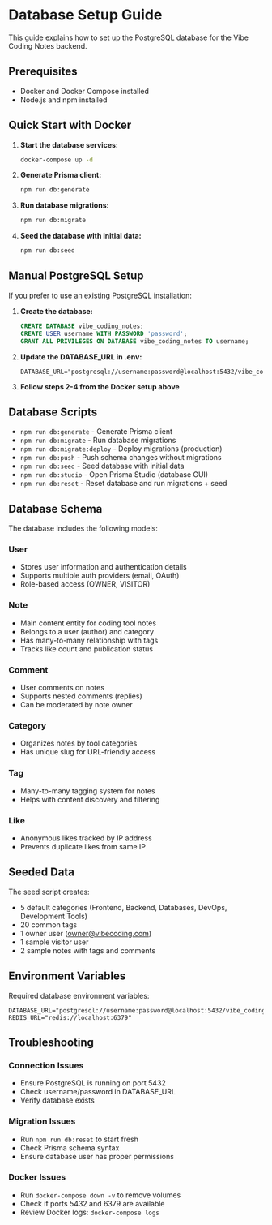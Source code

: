 # Database Setup Guide

This guide explains how to set up the PostgreSQL database for the Vibe Coding Notes backend.

## Prerequisites

- Docker and Docker Compose installed
- Node.js and npm installed

## Quick Start with Docker

1. **Start the database services:**

   ```bash
   docker-compose up -d
   ```

2. **Generate Prisma client:**

   ```bash
   npm run db:generate
   ```

3. **Run database migrations:**

   ```bash
   npm run db:migrate
   ```

4. **Seed the database with initial data:**
   ```bash
   npm run db:seed
   ```

## Manual PostgreSQL Setup

If you prefer to use an existing PostgreSQL installation:

1. **Create the database:**

   ```sql
   CREATE DATABASE vibe_coding_notes;
   CREATE USER username WITH PASSWORD 'password';
   GRANT ALL PRIVILEGES ON DATABASE vibe_coding_notes TO username;
   ```

2. **Update the DATABASE_URL in .env:**

   ```
   DATABASE_URL="postgresql://username:password@localhost:5432/vibe_coding_notes"
   ```

3. **Follow steps 2-4 from the Docker setup above**

## Database Scripts

- `npm run db:generate` - Generate Prisma client
- `npm run db:migrate` - Run database migrations
- `npm run db:migrate:deploy` - Deploy migrations (production)
- `npm run db:push` - Push schema changes without migrations
- `npm run db:seed` - Seed database with initial data
- `npm run db:studio` - Open Prisma Studio (database GUI)
- `npm run db:reset` - Reset database and run migrations + seed

## Database Schema

The database includes the following models:

### User

- Stores user information and authentication details
- Supports multiple auth providers (email, OAuth)
- Role-based access (OWNER, VISITOR)

### Note

- Main content entity for coding tool notes
- Belongs to a user (author) and category
- Has many-to-many relationship with tags
- Tracks like count and publication status

### Comment

- User comments on notes
- Supports nested comments (replies)
- Can be moderated by note owner

### Category

- Organizes notes by tool categories
- Has unique slug for URL-friendly access

### Tag

- Many-to-many tagging system for notes
- Helps with content discovery and filtering

### Like

- Anonymous likes tracked by IP address
- Prevents duplicate likes from same IP

## Seeded Data

The seed script creates:

- 5 default categories (Frontend, Backend, Databases, DevOps, Development Tools)
- 20 common tags
- 1 owner user (owner@vibecoding.com)
- 1 sample visitor user
- 2 sample notes with tags and comments

## Environment Variables

Required database environment variables:

```env
DATABASE_URL="postgresql://username:password@localhost:5432/vibe_coding_notes"
REDIS_URL="redis://localhost:6379"
```

## Troubleshooting

### Connection Issues

- Ensure PostgreSQL is running on port 5432
- Check username/password in DATABASE_URL
- Verify database exists

### Migration Issues

- Run `npm run db:reset` to start fresh
- Check Prisma schema syntax
- Ensure database user has proper permissions

### Docker Issues

- Run `docker-compose down -v` to remove volumes
- Check if ports 5432 and 6379 are available
- Review Docker logs: `docker-compose logs`
